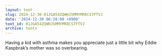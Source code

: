 ```yaml
---
layout: toot
slug: 2024-12-30-01JGA54ZQWHJSMMYMR8CS7FTVJ
date: '2024-12-30 06:28:00 +0900'
toot_id: 01JGA54ZQWHJSMMYMR8CS7FTVJ
archive: toots
---
```

<p>Having a kid with asthma makes you appreciate just a little bit why Eddie Kaspbrak’s mother was so overbearing.</p>

